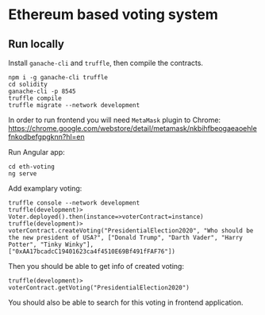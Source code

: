 # Ethereum based voting system
## Run locally
Install `ganache-cli` and `truffle`, then compile the contracts.

```$xslt
npm i -g ganache-cli truffle
cd solidity
ganache-cli -p 8545
truffle compile
truffle migrate --network development
```

In order to run frontend you will need `MetaMask` plugin to Chrome:
https://chrome.google.com/webstore/detail/metamask/nkbihfbeogaeaoehlefnkodbefgpgknn?hl=en

Run Angular app:
```$xslt
cd eth-voting
ng serve
```

Add examplary voting:
```
truffle console --network development
truffle(development)> Voter.deployed().then(instance=>voterContract=instance)
truffle(development)> voterContract.createVoting("PresidentialElection2020", "Who should be the new president of USA?", ["Donald Trump", "Darth Vader", "Harry Potter", "Tinky Winky"], ["0xAA17bcadcC19401623ca4f4510E69Bf491fFAF76"])
```

Then you should be able to get info of created voting:
```
truffle(development)> voterContract.getVoting("PresidentialElection2020")
```
You should also be able to search for this voting in frontend application.